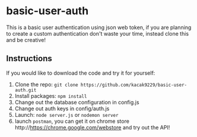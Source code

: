 # basic-user-auth
This is a basic user authentication using json web token, if you are planning to create a custom authentication
don't waste your time, instead clone this and be creative!

## Instructions

If you would like to download the code and try it for yourself:

1. Clone the repo: `git clone https://github.com/kacak9229/basic-user-auth.git`
2. Install packages: `npm install`
3. Change out the database configuration in config.js
4. Change out auth keys in config/auth.js
5. Launch: `node server.js` or `nodemon server`
7. launch `postman`, you can get it on chrome store http://https://chrome.google.com/webstore and try out the API!



